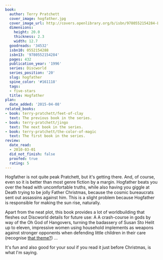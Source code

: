 ```yaml
---
book:
  author: Terry Pratchett
  cover_image: hogfather.jpg
  cover_image_url: http://covers.openlibrary.org/b/isbn/9780552154284-L.jpg
  dimensions:
    height: 20.0
    thickness: 2.3
    width: 12.7
  goodreads: '34532'
  isbn10: 0552154288
  isbn13: '9780552154284'
  pages: 432
  publication_year: '1996'
  series: Discworld
  series_position: '20'
  slug: hogfather
  spine_color: '#161118'
  tags:
  - five-stars
  title: Hogfather
plan:
  date_added: '2015-04-08'
related_books:
- book: terry-pratchett/feet-of-clay
  text: The previous book in the series.
- book: terry-pratchett/jingo
  text: The next book in the series.
- book: terry-pratchett/the-color-of-magic
  text: The first book in the series.
review:
  date_read:
  - 2010-03-01
  did_not_finish: false
  proofed: true
  rating: 5
---
```


Hogfather is not quite peak Pratchett, but it's getting there. And, of course, even so it is better than most genre
fiction by a margin. Hogfather beats you over the head with uncomfortable truths, while also having you giggle at Death
trying to be jolly Father Christmas, because the cosmic bureaucrats sent out assassins against him. This is a slight
problem because Hogfather is responsible for making the sun rise, naturally.

Apart from the neat plot, this book provides a lot of worldbuilding that fleshes out Discworld details for future use: A
A crash-course in gods by way of the Oh God of Hangovers, turning the badassery of Susan Sto Helit up to eleven,
impressive women using household implements as weapons against stronger opponents when defending little children in
their care (recognise [that theme?](https://books.rixx.de/terry-pratchett/the-wee-free-men/)) …

It's fun and also good for your soul if you read it just before Christmas, is what I'm saying.
